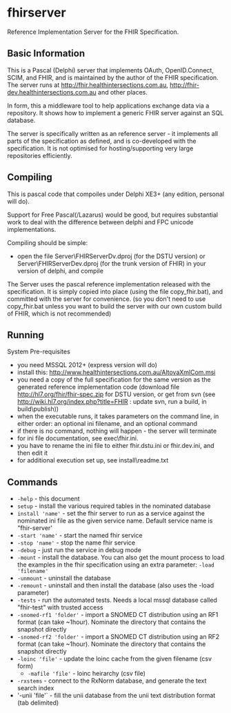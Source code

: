 fhirserver
==========

Reference Implementation Server for the FHIR Specification. 


Basic Information
-----------------

This is a Pascal (Delphi) server that implements OAuth, OpenID.Connect, SCIM, and FHIR, 
and is maintained by the author of the FHIR specification. The server runs at 
http://fhir.healthintersections.com.au, http://fhir-dev.healthintersections.com.au
and other places. 

In form, this a middleware tool to help applications exchange data via a repository. 
It shows how to implement a generic FHIR server against an SQL database.

The server is specifically written as an reference server - it implements all parts of the specification 
as defined, and is co-developed with the specification. It is not optimised for hosting/supporting very
large repositories efficiently. 

Compiling 
---------

This is pascal code that compoiles under Delphi XE3+ (any edition, personal will do).
 
Support for Free Pascal(/Lazarus) would be good, but requires substantial work to deal with the 
difference between delphi and FPC unicode implementations.

Compiling should be simple:
* open the file Server\FHIRServerDv.dproj (for the DSTU version) or Server\FHIRServerDev.dproj (for the trunk version of FHIR) in your version of delphi, and compile

The Server uses the pascal reference implementation released with the specification. 
It is simply copied into place (using the file copy_fhir.bat), and committed with the
server for convenience. (so you don't need to use copy_fhir.bat unless you want to build
the server with our own custom build of FHIR, which is not recommended)


Running
-------

System Pre-requisites
* you need MSSQL 2012+ (express version will do)
* install this: http://www.healthintersections.com.au/AltovaXmlCom.msi
* you need a copy of the full specification for the same version as the generated reference implementation code 
  (download file http://hl7.org/fhir/fhir-spec.zip for DSTU version, or get from svn (see http://wiki.hl7.org/index.php?title=FHIR : update svn, run a build, in build\publish)) 
* when the executable runs, it takes parameters on the command line, in either order: an optional ini filename, and an optional command
* if there is no command, nothing will happen - the server will terminate
* for ini file documentation, see exec\fhir.ini. 
* you have to rename the ini file to either fhir.dstu.ini or fhir.dev.ini, and then edit it
* for additional execution set up, see install\readme.txt

Commands
--------

- `-help` - this document
- `setup` - install the various required tables in the nominated database
- `install 'name'` - set the fhir server to run as a service against the nominated ini file as the given service name. Default service name is "fhir-server'
- `-start 'name'` - start the named fhir service 
- `-stop 'name'` - stop the name fhir service
- `-debug` - just run the service in debug mode
- `-mount` - install the database. You can also get the mount process to load the examples in the fhir specification using an extra parameter: `-load 'filename'` 
- `-unmount` - uninstall the database
- `-remount` - uninstall and then install the database (also uses the -load parameter)
- `-tests` - run the automated tests. Needs a local mssql database called "fhir-test" with trusted access
- `-snomed-rf1 'folder'` - import a SNOMED CT distribution using an RF1 format (can take ~1hour). Nominate the directory that contains the snapshot directly
- `-snomed-rf2 'folder'` - import a SNOMED CT distribution using an RF2 format (can take ~1hour). Nominate the directory that contains the snapshot directly
- `-loinc 'file'` - update the loinc cache from the given filename (csv form)
  - `-mafile 'file'` - loinc heirarchy (csv file)
- `-rxstems` - connect to the RxNorm database, and generate the text search index
- '-unii 'file'` - fill the unii database from the unii text distribution format (tab delimited)



